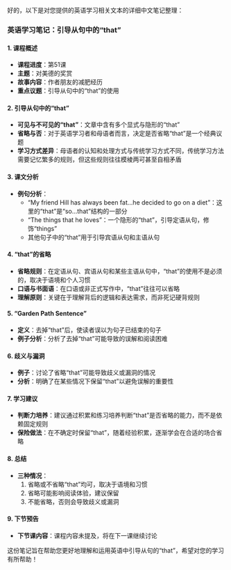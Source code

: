 好的，以下是对您提供的英语学习相关文本的详细中文笔记整理：

### 英语学习笔记：引导从句中的“that”

#### 1. 课程概述
- **课程进度**：第51课
- **主题**：对美德的奖赏
- **故事内容**：作者朋友的减肥经历
- **重点议题**：引导从句中的“that”的使用

#### 2. 引导从句中的“that”
- **可见与不可见的“that”**：文章中含有多个显式与隐形的“that”
- **省略与否**：对于英语学习者和母语者而言，决定是否省略“that”是一个经典议题
- **学习方式差异**：母语者的认知和处理方式与传统学习方式不同，传统学习方法需要记忆繁多的规则，但这些规则往往模棱两可甚至自相矛盾

#### 3. 课文分析
- **例句分析**：
  - “My friend Hill has always been fat...he decided to go on a diet”：这里的“that”是“so...that”结构的一部分
  - “The things that he loves”：一个隐形的“that”，引导定语从句，修饰“things”
  - 其他句子中的“that”用于引导宾语从句和主语从句

#### 4. “that”的省略
- **省略规则**：在定语从句、宾语从句和某些主语从句中，“that”的使用不是必须的，取决于语境和个人习惯
- **口语与书面语**：在口语或非正式写作中，“that”往往可以省略
- **理解原则**：关键在于理解背后的逻辑和表达需求，而非死记硬背规则

#### 5. “Garden Path Sentence”
- **定义**：去掉“that”后，使读者误以为句子已结束的句子
- **例子分析**：分析了去掉“that”可能导致的误解和阅读困难

#### 6. 歧义与漏洞
- **例子**：讨论了省略“that”可能导致歧义或漏洞的情况
- **分析**：明确了在某些情况下保留“that”以避免误解的重要性

#### 7. 学习建议
- **判断力培养**：建议通过积累和练习培养判断“that”是否省略的能力，而不是依赖固定规则
- **保险做法**：在不确定时保留“that”，随着经验积累，逐渐学会在合适的场合省略

#### 8. 总结
- **三种情况**：
  1. 省略或不省略“that”均可，取决于语境和习惯
  2. 省略可能影响阅读体验，建议保留
  3. 不能省略，否则会导致歧义或漏洞

#### 9. 下节预告
- **下节课内容**：课程内容未提及，将在下一课继续讨论

这份笔记旨在帮助您更好地理解和运用英语中引导从句的“that”，希望对您的学习有所帮助！